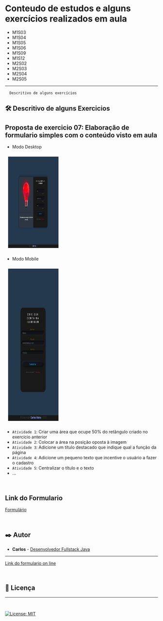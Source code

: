 

# Conteudo de estudos e alguns exercícios realizados em aula

* M1S03
* M1S04
* M1S05
* M1S06
* M1S09
* M1S12
* M2S02
* M2S03
* M2S04
* M2S05




<hr>



```
  Descritivo de alguns exercícios 
```
## 🛠️ Descritivo de alguns Exercicios

## Proposta de exercicio 07: Elaboração de formulario simples com o conteúdo visto em aula

<p float="right">
  
  - Modo Desktop
  <img src="https://github.com/carlosvico/senai_dev_class/blob/main/M2S02/exercicio-trello/ex-7-10/img/desk.png" width="33%" height="300" hspace="10"  vspace="10"/>
  
  - Modo Mobile
  <img src="https://github.com/carlosvico/senai_dev_class/blob/main/M2S02/exercicio-trello/ex-7-10/img/mobile.png"  width="33%" height="500" hspace="10" vspace="10"/> 
</p>






- `Atividade 1`: Criar uma área que ocupe 50% do retângulo criado no exercício anterior
- `Atividade 2`: Colocar a área na posição oposta à imagem
- `Atividade 3`: Adicione um título destacado que indique qual a função da página
- `Atividade 4`: Adicione um pequeno texto que incentive o usuário a fazer o cadastro
- `Atividade 5`: Centralizar o título e o texto
- ...

&nbsp;

## Link do Formulario

[Formulário](https://cadform.netlify.app/)

&nbsp;

## ✒️ Autor 

* **Carlos** -  [Desenvolvedor Fullstack Java ](https://www.linkedin.com/in/carlos-vico/)

<hr>


[Link do formulario on line](https://cadform.netlify.app/)

&nbsp;
## 📄 Licença
<hr>

&nbsp;

[![License: MIT](https://img.shields.io/badge/License-MIT-yellow.svg)](https://opensource.org/licenses/MIT)




